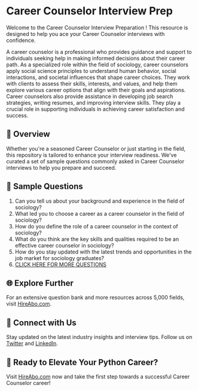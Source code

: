 # Career Counselor Interview Prep

Welcome to the Career Counselor Interview Preparation ! This resource is designed to help you ace your Career Counselor interviews with confidence.

A career counselor is a professional who provides guidance and support to individuals seeking help in making informed decisions about their career path. As a specialized role within the field of sociology, career counselors apply social science principles to understand human behavior, social interactions, and societal influences that shape career choices. They work with clients to assess their skills, interests, and values, and help them explore various career options that align with their goals and aspirations. Career counselors also provide assistance in developing job search strategies, writing resumes, and improving interview skills. They play a crucial role in supporting individuals in achieving career satisfaction and success.

## 🚀 Overview

Whether you're a seasoned Career Counselor or just starting in the field, this repository is tailored to enhance your interview readiness. We've curated a set of sample questions commonly asked in Career Counselor interviews to help you prepare and succeed.

## 📝 Sample Questions

1. Can you tell us about your background and experience in the field of sociology?
2. What led you to choose a career as a career counselor in the field of sociology?
3. How do you define the role of a career counselor in the context of sociology?
4. What do you think are the key skills and qualities required to be an effective career counselor in sociology?
5. How do you stay updated with the latest trends and opportunities in the job market for sociology graduates?
6. [CLICK HERE FOR MORE QUESTIONS](https://hireabo.com/job/7_1_19/Career%20Counselor)

## 🌐 Explore Further

For an extensive question bank and more resources across 5,000 fields, visit [HireAbo.com](https://www.hireabo.com).

## 📱 Connect with Us

Stay updated on the latest industry insights and interview tips. Follow us on [Twitter](https://twitter.com/hireabo) and [LinkedIn](https://www.linkedin.com/in/hire-abo-3609972a8/).

## 🚀 Ready to Elevate Your Python Career?

Visit [HireAbo.com](https://www.hireabo.com) now and take the first step towards a successful Career Counselor career!